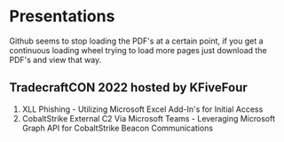 # Presentations
Github seems to stop loading the PDF's at a certain point, if you get a continuous loading wheel trying to load more pages just download the PDF's and view that way.

## TradecraftCON 2022 hosted by KFiveFour
1. XLL Phishing - Utilizing Microsoft Excel Add-In's for Initial Access
2. CobaltStrike External C2 Via Microsoft Teams - Leveraging Microsoft Graph API for CobaltStrike Beacon Communications

